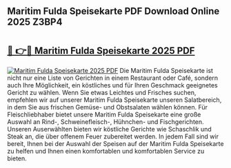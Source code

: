 ## Maritim Fulda Speisekarte PDF Download Online 2025 Z3BP4

# <h2><a href="http://gc68z8f.nevu.top/?p=Maritim+Fulda+Speisekarte">🔗 👉🔴 Maritim Fulda Speisekarte 2025 PDF</a></h2>

[![Maritim Fulda Speisekarte 2025 PDF](https://i.imgur.com/dBaPXMq.png)](http://gc68z8f.nevu.top/?p=Maritim+Fulda+Speisekarte)
Die Maritim Fulda Speisekarte ist nicht nur eine Liste von Gerichten in einem Restaurant oder Café, sondern auch Ihre Möglichkeit, ein köstliches und für Ihren Geschmack geeignetes Gericht zu wählen. Wenn Sie etwas Leichtes und Frisches suchen, empfehlen wir auf unserer Maritim Fulda Speisekarte unseren Salatbereich, in dem Sie aus frischen Gemüse- und Obstsalaten wählen können. Für Fleischliebhaber bietet unsere Maritim Fulda Speisekarte eine große Auswahl an Rind-, Schweinefleisch-, Hühnchen- und Fischgerichten. Unseren Auserwählten bieten wir köstliche Gerichte wie Schaschlik und Steak an, die über offenem Feuer zubereitet werden. In jedem Fall sind wir bereit, Ihnen bei der Auswahl der Speisen auf der Maritim Fulda Speisekarte zu helfen und Ihnen einen komfortablen und komfortablen Service zu bieten.

